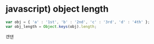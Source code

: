 # javascript) object length



```javascript
var obj = { 'a' : '1st', 'b' : '2nd', 'c' : '3rd', 'd' : '4th' };
var obj_length = Object.keys(obj).length;
```

갠댄